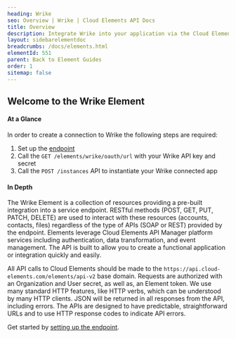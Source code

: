 ```yaml
---
heading: Wrike
seo: Overview | Wrike | Cloud Elements API Docs
title: Overview
description: Integrate Wrike into your application via the Cloud Elements APIs.
layout: sidebarelementdoc
breadcrumbs: /docs/elements.html
elementId: 551
parent: Back to Element Guides
order: 1
sitemap: false
---
```


## Welcome to the Wrike Element


#### At a Glance

In order to create a connection to Wrike the following steps are required:

1. Set up the [endpoint](wrike-endpoint-setup.html)
2. Call the `GET /elements/wrike/oauth/url` with your Wrike API key and secret
3. Call the `POST /instances` API to instantiate your Wrike connected app

#### In Depth

The Wrike Element is a collection of resources providing a pre-built integration into a service endpoint. RESTful methods (POST, GET, PUT, PATCH, DELETE) are used to interact with these resources (accounts, contacts, files) regardless of the type of APIs (SOAP or REST) provided by the endpoint. Elements leverage Cloud Elements API Manager platform services including authentication, data transformation, and event management.  The API is built to allow you to create a functional application or integration quickly and easily.

All API calls to Cloud Elements should be made to the `https://api.cloud-elements.com/elements/api-v2` base domain. Requests are authorized with an Organization and User secret, as well as, an Element token.  We use many standard HTTP features, like HTTP verbs, which can be understood by many HTTP clients. JSON will be returned in all responses from the API, including errors. The APIs are designed to have predictable, straightforward URLs and to use HTTP response codes to indicate API errors.

Get started by [setting up the endpoint](wrike-endpoint-setup.html).
